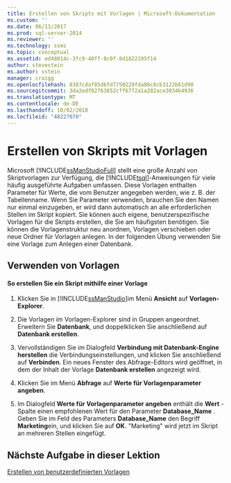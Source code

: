 ```yaml
---
title: Erstellen von Skripts mit Vorlagen | Microsoft-Dokumentation
ms.custom: ''
ms.date: 06/13/2017
ms.prod: sql-server-2014
ms.reviewer: ''
ms.technology: ssms
ms.topic: conceptual
ms.assetid: ed48014c-3fc9-48ff-8c0f-8d1822195f14
author: stevestein
ms.author: sstein
manager: craigg
ms.openlocfilehash: 8387cdaf85d6fd7750229fda86c8cb3122b61d90
ms.sourcegitcommit: 3da2edf82763852cff6772a1a282ace3034b4936
ms.translationtype: MT
ms.contentlocale: de-DE
ms.lasthandoff: 10/02/2018
ms.locfileid: "48227070"
---
```

# <a name="create-scripts-using-templates"></a>Erstellen von Skripts mit Vorlagen
  Microsoft [!INCLUDE[ssManStudioFull](../../includes/ssmanstudiofull-md.md)] stellt eine große Anzahl von Skriptvorlagen zur Verfügung, die [!INCLUDE[tsql](../../includes/tsql-md.md)]-Anweisungen für viele häufig ausgeführte Aufgaben umfassen. Diese Vorlagen enthalten Parameter für Werte, die vom Benutzer angegeben werden, wie z. B. der Tabellenname. Wenn Sie Parameter verwenden, brauchen Sie den Namen nur einmal einzugeben, er wird dann automatisch an alle erforderlichen Stellen im Skript kopiert. Sie können auch eigene, benutzerspezifische Vorlagen für die Skripts erstellen, die Sie am häufigsten benötigen. Sie können die Vorlagenstruktur neu anordnen, Vorlagen verschieben oder neue Ordner für Vorlagen anlegen. In der folgenden Übung verwenden Sie eine Vorlage zum Anlegen einer Datenbank.  
  
## <a name="using-templates"></a>Verwenden von Vorlagen  
  
#### <a name="to-create-a-script-using-a-template"></a>So erstellen Sie ein Skript mithilfe einer Vorlage  
  
1.  Klicken Sie in [!INCLUDE[ssManStudio](../../includes/ssmanstudio-md.md)]im Menü **Ansicht** auf **Vorlagen-Explorer**.  
  
2.  Die Vorlagen im Vorlagen-Explorer sind in Gruppen angeordnet. Erweitern Sie **Datenbank**, und doppelklicken Sie anschließend auf **Datenbank erstellen**.  
  
3.  Vervollständigen Sie im Dialogfeld **Verbindung mit Datenbank-Engine herstellen** die Verbindungseinstellungen, und klicken Sie anschließend auf **Verbinden**. Ein neues Fenster des Abfrage-Editors wird geöffnet, in dem der Inhalt der Vorlage **Datenbank erstellen** angezeigt wird.  
  
4.  Klicken Sie im Menü **Abfrage** auf **Werte für Vorlagenparameter angeben**.  
  
5.  Im Dialogfeld **Werte für Vorlagenparameter angeben** enthält die **Wert** -Spalte einen empfohlenen Wert für den Parameter **Database_Name** . Geben Sie im Feld des Parameters **Database_Name** den Begriff **Marketing**ein, und klicken Sie auf **OK**. "Marketing" wird jetzt im Skript an mehreren Stellen eingefügt.  
  
## <a name="next-task-in-lesson"></a>Nächste Aufgabe in dieser Lektion  
 [Erstellen von benutzerdefinierten Vorlagen](lesson-3-2-create-custom-templates.md)  
  
  
